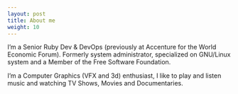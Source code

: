 ```yaml
---
layout: post
title: About me
weight: 10
---
```


I’m a Senior Ruby Dev & DevOps (previously at Accenture for the World Economic Forum). Formerly system administrator, specialized on GNU/Linux system and a Member of the Free Software Foundation.

I’m a Computer Graphics (VFX and 3d) enthusiast, I like to play and listen music and watching TV Shows, Movies and Documentaries.
